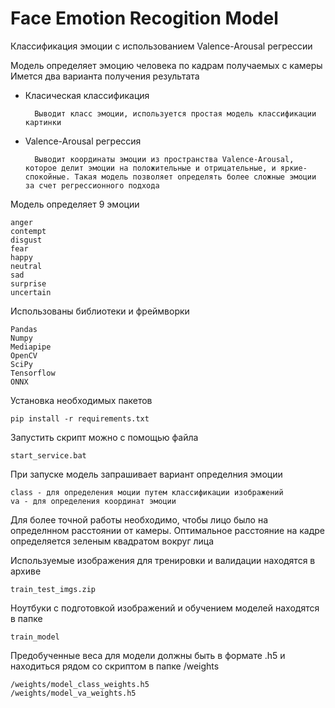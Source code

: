 # Face Emotion Recogition Model

Классификация эмоции с использованием Valence-Arousal регрессии

Модель определяет эмоцию человека по кадрам получаемых с камеры
Имется два варианта получения результата

- Класическая классификация

        Выводит класс эмоции, используется простая модель классификации картинки

- Valence-Arousal регрессия

        Выводит координаты эмоции из пространства Valence-Arousal, которое делит эмоции на положительные и отрицательные, и яркие-спокойные. Такая модель позволяет определять более сложные эмоции за счет регрессионного подхода

Модель определяет 9 эмоции

    anger
    contempt
    disgust
    fear
    happy
    neutral
    sad
    surprise
    uncertain

Использованы библиотеки и фреймворки

    Pandas
    Numpy
    Mediapipe
    OpenCV
    SciPy
    Tensorflow
    ONNX

Установка необходимых пакетов

    pip install -r requirements.txt

Запустить скрипт можно с помощью файла

    start_service.bat

При запуске модель запрашивает вариант определния эмоции

    class - для определения моции путем классификации изображений
    va - для определения координат эмоции

Для более точной работы необходимо, чтобы лицо было на определнном расстоянии от камеры. Оптимальное расстояние на кадре определяется зеленым квадратом вокруг лица

Используемые изображения для тренировки и валидации находятся в архиве

    train_test_imgs.zip

Ноутбуки с подготовкой изображений и обучением моделей находятся в папке

    train_model

Предобученные веса для модели должны быть в формате .h5 и находиться рядом со скриптом в папке /weights

    /weights/model_class_weights.h5
    /weights/model_va_weights.h5

